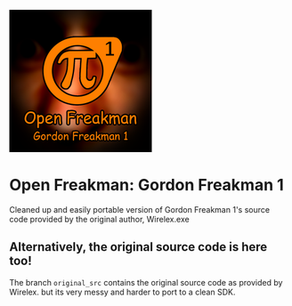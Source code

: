 ![Open Freakman: Gordon Freakman 1](openfrk_assets/OpenFreakman.png)

# Open Freakman: Gordon Freakman 1

Cleaned up and easily portable version of Gordon Freakman 1's source code provided by the original author, Wirelex.exe
## Alternatively, the original source code is here too!
The branch `original_src` contains the original source code as provided by Wirelex. but its very messy and harder to port to a clean SDK.
